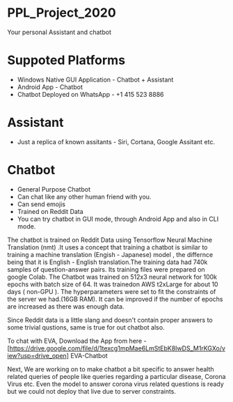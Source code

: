 # PPL_Project_2020

Your personal Assistant and chatbot

# Suppoted Platforms 
  - Windows Native GUI Application - Chatbot + Assistant
  - Android App - Chatbot
  - Chatbot Deployed on WhatsApp - +1 415 523 8886
  
# Assistant
 - Just a replica of known assitants - Siri, Cortana, Google Assitant etc.

# Chatbot
 - General Purpose Chatbot
 - Can chat like any other human friend with you.
 - Can send emojis 
 - Trained on Reddit Data
 - You can try chatbot in GUI mode, through Android App and also in CLI mode.
 
 
The chatbot is trained on Reddit Data using Tensorflow Neural Machine Translation (nmt) .It uses a concept that training a chatbot is similar to training a machine translation (Engish - Japanese) model , the differnce being that it is English - English translation.The training data had 740k samples of question-answer pairs. Its training files were prepared on google Colab. The Chatbot was trained on 512x3 neural network for 100k epochs with batch size of 64. It was trainedon AWS t2xLarge for about 10 days ( non-GPU ). The hyperparameters were set to fit the constraints of the server we had.(16GB RAM). It can be improved if the number of epochs are increased as there was enough data.

Since Reddit data is a little slang and doesn't contain proper answers to some trivial qustions, same is true for out chatbot also.

To chat with EVA, Download the App from here - [https://drive.google.com/file/d/1texcg1mpMae6LmStEbK8IwDS_M1rKGXo/view?usp=drive_open] EVA-Chatbot

Next, We are working on to make chatbot a bit specific to answer health related queries of people like queries regarding a particular disease, Corona Virus etc. Even the model to answer corona virus related questions is ready but we could not deploy that live due to server constraints.




 






